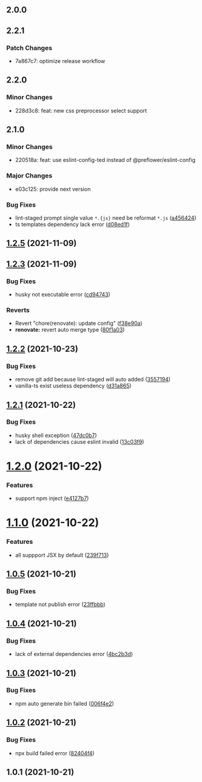## 2.0.0

## 2.2.1

### Patch Changes

- 7a867c7: optimize release workflow

## 2.2.0

### Minor Changes

- 228d3c8: feat: new css preprocessor select support

## 2.1.0

### Minor Changes

- 220518a: feat: use eslint-config-ted instead of @preflower/eslint-config

### Major Changes

- e03c125: provide next version

### Bug Fixes

- lint-staged prompt single value `*.{js}` need be reformat `*.js` ([a456424](https://github.com/preflower/easy-cli/commit/a456424d32a6ad4502fbdeb77e661ea88118290a))
- ts templates dependency lack error ([d08ed1f](https://github.com/preflower/easy-cli/commit/d08ed1f340d7c0729b47285d4e6ccf19570ba18b))

## [1.2.5](https://github.com/preflower/easy-cli/compare/v1.2.3...v1.2.5) (2021-11-09)

## [1.2.3](https://github.com/preflower/easy-cli/compare/v1.2.2...v1.2.3) (2021-11-09)

### Bug Fixes

- husky not executable error ([cd94743](https://github.com/preflower/easy-cli/commit/cd9474377d21c415639271879aca389269b47e23))

### Reverts

- Revert "chore(renovate): update config" ([f38e90a](https://github.com/preflower/easy-cli/commit/f38e90a5b4c7d31919c8618d27f09d84d4e33096))
- **renovate:** revert auto merge type ([80f1a03](https://github.com/preflower/easy-cli/commit/80f1a03bac20e675537324443ffe25a536e64b6a))

## [1.2.2](https://github.com/preflower/easy-cli/compare/v1.2.1...v1.2.2) (2021-10-23)

### Bug Fixes

- remove git add because lint-staged will auto added ([3557194](https://github.com/preflower/easy-cli/commit/3557194f0e576a130f9761947f5f53c5fcaa64a4))
- vanilla-ts exist useless dependency ([d31a865](https://github.com/preflower/easy-cli/commit/d31a865607a1f6113877a1e501059fe4d2bdb02b))

## [1.2.1](https://github.com/preflower/easy-cli/compare/v1.2.0...v1.2.1) (2021-10-22)

### Bug Fixes

- husky shell exception ([47dc0b7](https://github.com/preflower/easy-cli/commit/47dc0b771771814d67c0db8acf77651b46bf9435))
- lack of dependencies cause eslint invalid ([13c03f9](https://github.com/preflower/easy-cli/commit/13c03f96e7dd7e4e495f445951bfdd951922a8c0))

# [1.2.0](https://github.com/preflower/easy-cli/compare/v1.1.0...v1.2.0) (2021-10-22)

### Features

- support npm inject ([e4127b7](https://github.com/preflower/easy-cli/commit/e4127b7caad38cd43a052819c6c050467da46eb1))

# [1.1.0](https://github.com/preflower/easy-cli/compare/v1.0.5...v1.1.0) (2021-10-22)

### Features

- all suppport JSX by default ([239f713](https://github.com/preflower/easy-cli/commit/239f713f39fa107bae00efee7269336b97cc0692))

## [1.0.5](https://github.com/preflower/easy-cli/compare/v1.0.4...v1.0.5) (2021-10-21)

### Bug Fixes

- template not publish error ([23ffbbb](https://github.com/preflower/easy-cli/commit/23ffbbbd7c69fd8e24e1002b360ab980b79481b9))

## [1.0.4](https://github.com/preflower/easy-cli/compare/v1.0.3...v1.0.4) (2021-10-21)

### Bug Fixes

- lack of external dependencies error ([4bc2b3d](https://github.com/preflower/easy-cli/commit/4bc2b3db95cb1323364f5c4f503060e325409296))

## [1.0.3](https://github.com/preflower/easy-cli/compare/v1.0.2...v1.0.3) (2021-10-21)

### Bug Fixes

- npm auto generate bin failed ([006f4e2](https://github.com/preflower/easy-cli/commit/006f4e2fd27f8b67397f4e85cc7edc9831bf6f52))

## [1.0.2](https://github.com/preflower/easy-cli/compare/v1.0.1...v1.0.2) (2021-10-21)

### Bug Fixes

- npx build failed error ([82404f4](https://github.com/preflower/easy-cli/commit/82404f48ad8dbbbdbaaa4f570aaa05c76e366997))

## 1.0.1 (2021-10-21)
